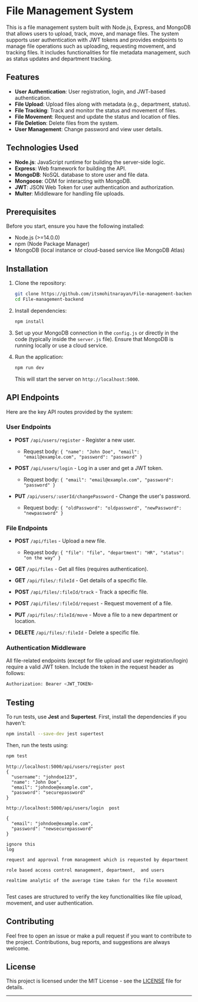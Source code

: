 # File Management System

This is a file management system built with Node.js, Express, and MongoDB that allows users to upload, track, move, and manage files. The system supports user authentication with JWT tokens and provides endpoints to manage file operations such as uploading, requesting movement, and tracking files. It includes functionalities for file metadata management, such as status updates and department tracking.

## Features

- **User Authentication**: User registration, login, and JWT-based authentication.
- **File Upload**: Upload files along with metadata (e.g., department, status).
- **File Tracking**: Track and monitor the status and movement of files.
- **File Movement**: Request and update the status and location of files.
- **File Deletion**: Delete files from the system.
- **User Management**: Change password and view user details.

## Technologies Used

- **Node.js**: JavaScript runtime for building the server-side logic.
- **Express**: Web framework for building the API.
- **MongoDB**: NoSQL database to store user and file data.
- **Mongoose**: ODM for interacting with MongoDB.
- **JWT**: JSON Web Token for user authentication and authorization.
- **Multer**: Middleware for handling file uploads.

## Prerequisites

Before you start, ensure you have the following installed:

- Node.js (>=14.0.0)
- npm (Node Package Manager)
- MongoDB (local instance or cloud-based service like MongoDB Atlas)

## Installation

1. Clone the repository:

   ```bash
   git clone https://github.com/itsmohitnarayan/File-management-backend.git
   cd File-management-backend
   ```

2. Install dependencies:

   ```bash
   npm install
   ```

3. Set up your MongoDB connection in the `config.js` or directly in the code (typically inside the `server.js` file). Ensure that MongoDB is running locally or use a cloud service.

4. Run the application:

   ```bash
   npm run dev
   ```

   This will start the server on `http://localhost:5000`.

## API Endpoints

Here are the key API routes provided by the system:

### User Endpoints

- **POST** `/api/users/register` - Register a new user.
  - Request body: `{ "name": "John Doe", "email": "email@example.com", "password": "password" }`
  
- **POST** `/api/users/login` - Log in a user and get a JWT token.
  - Request body: `{ "email": "email@example.com", "password": "password" }`
  
- **PUT** `/api/users/:userId/changePassword` - Change the user's password.
  - Request body: `{ "oldPassword": "oldpassword", "newPassword": "newpassword" }`
  
### File Endpoints

- **POST** `/api/files` - Upload a new file.
  - Request body: `{ "file": "file", "department": "HR", "status": "on the way" }`
  
- **GET** `/api/files` - Get all files (requires authentication).
  
- **GET** `/api/files/:fileId` - Get details of a specific file.
  
- **POST** `/api/files/:fileId/track` - Track a specific file.
  
- **POST** `/api/files/:fileId/request` - Request movement of a file.
  
- **PUT** `/api/files/:fileId/move` - Move a file to a new department or location.
  
- **DELETE** `/api/files/:fileId` - Delete a specific file.

### Authentication Middleware

All file-related endpoints (except for file upload and user registration/login) require a valid JWT token. Include the token in the request header as follows:

```bash
Authorization: Bearer <JWT_TOKEN>
```

## Testing

To run tests, use **Jest** and **Supertest**. First, install the dependencies if you haven't:

```bash
npm install --save-dev jest supertest
```

Then, run the tests using:

```bash
npm test
```

```
http://localhost:5000/api/users/register post
{
  "username": "johndoe123",
  "name": "John Doe",
  "email": "johndoe@example.com",
  "password": "securepassword"
}

http://localhost:5000/api/users/login  post

{
  "email": "johndoe@example.com",
  "password": "newsecurepassword"
}

```

```
ignore this 
log 

request and approval from management which is requested by department 

role based access control management, department,  and users

realtime analytic of the average time taken for the file movement
 
```

Test cases are structured to verify the key functionalities like file upload, movement, and user authentication.

## Contributing

Feel free to open an issue or make a pull request if you want to contribute to the project. Contributions, bug reports, and suggestions are always welcome.

## License

This project is licensed under the MIT License - see the [LICENSE](LICENSE) file for details.

---

